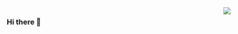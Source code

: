 <img align="right" src="https://github-readme-stats.vercel.app/api?username=hanwn&show_icons=true&icon_color=CE1D2D&text_color=718096&bg_color=00000000&hide_title=true&hide_border=true" />


### Hi there 👋

